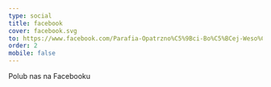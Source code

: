 ```yaml
---
type: social
title: facebook
cover: facebook.svg
to: https://www.facebook.com/Parafia-Opatrzno%C5%9Bci-Bo%C5%BCej-Weso%C5%82a-444169575744240/
order: 2
mobile: false
---
```


Polub nas na Facebooku
